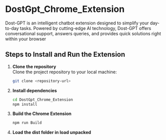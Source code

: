 # DostGpt_Chrome_Extension
Dost-GPT is an intelligent chatbot extension designed to simplify your day-to-day tasks. Powered by cutting-edge AI technology, Dost-GPT offers conversational support, answers queries, and provides quick solutions right within your browser

## Steps to Install and Run the Extension

1. **Clone the repository**  
   Clone the project repository to your local machine:  
   ```bash
   git clone <repository-url>
2. **Install dependencies**  
   ```bash
   cd DostGpt_Chrome_Extension
   npm install
3. **Build the Chrome Extension**  
   ```bash
   npm run Build
4. **Load the dist folder in load unpacked**



